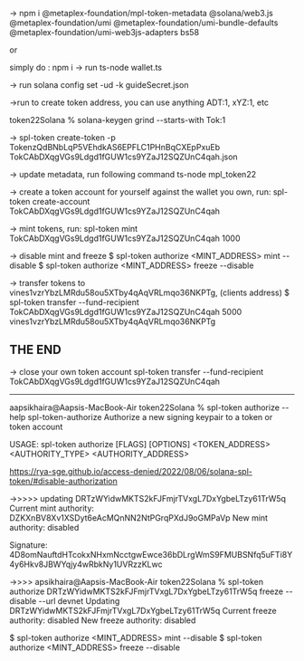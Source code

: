-> npm i @metaplex-foundation/mpl-token-metadata @solana/web3.js @metaplex-foundation/umi @metaplex-foundation/umi-bundle-defaults @metaplex-foundation/umi-web3js-adapters bs58

or

simply do : npm i
-> run ts-node wallet.ts

<!-- save the json file generated from above command, we will use the same keypair/wallet in all projects -->

-> run
solana config set -ud -k guideSecret.json

->run to create token address, you can use anything ADT:1, xYZ:1, etc

token22Solana % solana-keygen grind --starts-with Tok:1

<!-- use the json file generated from above command instead of TokCAbDXqgVGs9Ldgd1fGUW1cs9YZaJ12SQZUnC4qah.json-->

-> spl-token create-token -p TokenzQdBNbLqP5VEhdkAS6EPFLC1PHnBqCXEpPxuEb TokCAbDXqgVGs9Ldgd1fGUW1cs9YZaJ12SQZUnC4qah.json

<!-- example :
Creating token TokCAbDXqgVGs9Ldgd1fGUW1cs9YZaJ12SQZUnC4qah under program TokenzQdBNbLqP5VEhdkAS6EPFLC1PHnBqCXEpPxuEb

Address:  TokCAbDXqgVGs9Ldgd1fGUW1cs9YZaJ12SQZUnC4qah
Decimals:  9

Signature: 4CGhmhMTkZM3v76igNa5QG3tpyKQuk36fmyy5DLmMRVHXPfaeg5oP3voiS2MsZMWEVBKvWNkWobbWR3qad1PAAGL

 -->

<!-- the above will create mint address , copy the mint address from terminal -->

-> update metadata, run following command
ts-node mpl_token22

-> create a token account for yourself against the wallet you own, run:
spl-token create-account TokCAbDXqgVGs9Ldgd1fGUW1cs9YZaJ12SQZUnC4qah

<!--
Creating account 7UGuiiGMQdKHZefwdkhVLcMnyjuAZN5Az28SuE6h2dPf

Signature: FVtjFJH2EkefGRwenCn85btcu1zSGjL8mncBcrDEBZV6bw2aCDDPEgreCvdZaVj38rQ3f3LWyDmmVtbv2PCkBy8
 -->

-> mint tokens, run:
spl-token mint TokCAbDXqgVGs9Ldgd1fGUW1cs9YZaJ12SQZUnC4qah 1000

<!--
Minting 1000 tokens
  Token: TokCAbDXqgVGs9Ldgd1fGUW1cs9YZaJ12SQZUnC4qah
  Recipient: 7UGuiiGMQdKHZefwdkhVLcMnyjuAZN5Az28SuE6h2dPf

Signature: 4NzmG2xiGXyfYWukSLkE1sbmqL35TzLwfov69zN6Qsvzoy9c5UMGRzKcZQujDdvaeKtNXVgg8nkx5iDWJ9z9NotK
 -->

-> disable mint and freeze
$ spl-token authorize <MINT_ADDRESS> mint --disable
$ spl-token authorize <MINT_ADDRESS> freeze --disable

<!-- run command:
spl-token authorize TokCAbDXqgVGs9Ldgd1fGUW1cs9YZaJ12SQZUnC4qah mint --disable --url devnet
 -->

 <!-- output
 Updating TokCAbDXqgVGs9Ldgd1fGUW1cs9YZaJ12SQZUnC4qah
  Current mint authority: DZKXnBV8Xv1XSDyt6eAcMQnNN2NtPGrqPXdJ9oGMPaVp
  New mint authority: disabled

Signature: 4epW6Xx8ga2gYSBSN6f8f8L2mn1HJB5Ad3ivjNJ3ZahLuvuCxHFy7gegtetB43hr77BUfWcWrxecsSF7SCtVzi34
 
  -->

 <!-- 
 run command: spl-token authorize TokCAbDXqgVGs9Ldgd1fGUW1cs9YZaJ12SQZUnC4qah freeze --disable --url devnet

 output:
 Updating TokCAbDXqgVGs9Ldgd1fGUW1cs9YZaJ12SQZUnC4qah
  Current freeze authority: disabled
  New freeze authority: disabled
  -->

-> transfer tokens to vines1vzrYbzLMRdu58ou5XTby4qAqVRLmqo36NKPTg, (clients address)
$ spl-token transfer --fund-recipient TokCAbDXqgVGs9Ldgd1fGUW1cs9YZaJ12SQZUnC4qah 5000 vines1vzrYbzLMRdu58ou5XTby4qAqVRLmqo36NKPTg

<!--  output:
Transfer 5000 tokens
  Sender: 7UX2i7SucgLMQcfZ75s3VXmZZY4YRUyJN9X1RgfMoDUi
  Recipient: vines1vzrYbzLMRdu58ou5XTby4qAqVRLmqo36NKPTg
  Recipient associated token account: F59618aQB8r6asXeMcB9jWuY6NEx1VduT9yFo1GTi1ks
  Funding recipient: F59618aQB8r6asXeMcB9jWuY6NEx1VduT9yFo1GTi1ks (0.00203928 SOL)
%
Signature: 5a3qbvoJQnTAxGPHCugibZTbSu7xuTgkxvF4EJupRjRXGgZZrnWFmKzfEzcqKF2ogCaF4QKVbAtuFx7xGwrDUcGd

-->

## THE END

-> close your own token account
spl-token transfer --fund-recipient TokCAbDXqgVGs9Ldgd1fGUW1cs9YZaJ12SQZUnC4qah

---

aapsikhaira@Aapsis-MacBook-Air token22Solana % spl-token authorize --help
spl-token-authorize
Authorize a new signing keypair to a token or token account

USAGE:
spl-token authorize [FLAGS] [OPTIONS] <TOKEN_ADDRESS> <AUTHORITY_TYPE> <AUTHORITY_ADDRESS>

https://rya-sge.github.io/access-denied/2022/08/06/solana-spl-token/#disable-authorization

->>>>>
updating DRTzWYidwMKTS2kFJFmjrTVxgL7DxYgbeLTzy61TrW5q
Current mint authority: DZKXnBV8Xv1XSDyt6eAcMQnNN2NtPGrqPXdJ9oGMPaVp
New mint authority: disabled

Signature: 4D8omNauftdHTcokxNHxmNcctgwEwce36bDLrgWmS9FMUBSNfq5uFTi8Y4y6Hkv8JBWYqjy4wRbkNy1UVRzzKLwc

->>>>
apsikhaira@Aapsis-MacBook-Air token22Solana % spl-token authorize DRTzWYidwMKTS2kFJFmjrTVxgL7DxYgbeLTzy61TrW5q freeze --disable --url devnet
Updating DRTzWYidwMKTS2kFJFmjrTVxgL7DxYgbeLTzy61TrW5q
Current freeze authority: disabled
New freeze authority: disabled

$ spl-token authorize <MINT_ADDRESS> mint --disable
$ spl-token authorize <MINT_ADDRESS> freeze --disable
